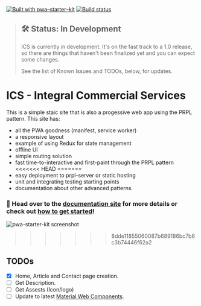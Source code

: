 [![Built with pwa–starter–kit](https://img.shields.io/badge/built_with-pwa–starter–kit_-blue.svg)](https://github.com/Polymer/pwa-starter-kit "Built with pwa–starter–kit")
[![Build status](https://api.travis-ci.org/Polymer/pwa-starter-kit.svg?branch=master)](https://travis-ci.org/Polymer/pwa-starter-kit)

> ## 🛠 Status: In Development
> ICS is currently in development. It's on the fast track to a 1.0 release, so there are things that haven't been finalized yet and you can expect some changes.
>
> See the list of Known Issues and TODOs, below, for updates.

# ICS - Integral Commercial Services

This is a simple staic site that is also a progessive web app using the PRPL pattern. This site has:
- all the PWA goodness (manifest, service worker)
- a responsive layout
- example of using Redux for state management
- offline UI
- simple routing solution
- fast time-to-interactive and first-paint through the PRPL pattern
<<<<<<< HEAD
=======
- easy deployment to prpl-server or static hosting
- unit and integrating testing starting points
- documentation about other advanced patterns.

### 📖 Head over to the [documentation site](https://pwa-starter-kit.polymer-project.org/) for more details or check out [how to get started](https://pwa-starter-kit.polymer-project.org/setup)!

![pwa-starter-kit screenshot](https://user-images.githubusercontent.com/1369170/39715580-a1be5126-51e2-11e8-8440-96b07be03a3c.png)
>>>>>>> 8dde11855060087b689186bc7b6c3b74446f62a2

## TODOs

- [x] Home, Article and Contact page creation.
- [ ] Get Description.
- [ ] Get Assests (Icon/logo)
- [ ] Update to latest [Material Web Components](https://github.com/material-components/material-components-web-components).
